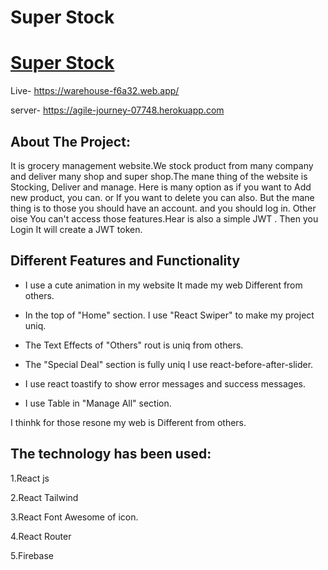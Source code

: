 # Super Stock

# [Super Stock](https://warehouse-f6a32.web.app/)

Live- https://warehouse-f6a32.web.app/

server- https://agile-journey-07748.herokuapp.com

## About The Project:

It is grocery management website.We stock product from many company and deliver many shop and super shop.The mane thing of the website is Stocking, Deliver and manage. Here is many option as if you want to Add new product, you can. or If you want to delete you can also. But the mane thing is to those you should have an account. and you should log in. Other oise You can't access those features.Hear is also a simple JWT . Then you Login It will create a JWT token.

## Different Features and Functionality

-   I use a cute animation in my website It made my web Different from others.

*   In the top of "Home" section. I use "React Swiper" to make my project uniq.

*   The Text Effects of "Others" rout is uniq from others.

*   The "Special Deal" section is fully uniq I use react-before-after-slider.

*   I use react toastify to show error messages and success messages.

*   I use Table in "Manage All" section.

I thinhk for those resone my web is Different from others.

## The technology has been used:

1.React js

2.React Tailwind

3.React Font Awesome of icon.

4.React Router

5.Firebase
